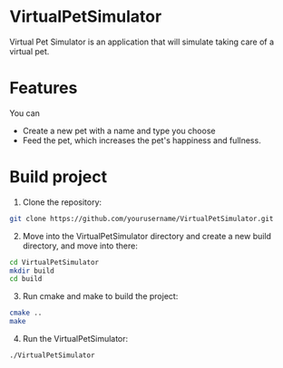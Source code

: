 # VirtualPetSimulator

Virtual Pet Simulator is an application that will simulate taking care 
of a virtual pet.

# Features

You can
* Create a new pet with a name and type you choose
* Feed the pet, which increases the pet's happiness and fullness.

# Build project

1. Clone the repository:
```bash
git clone https://github.com/yourusername/VirtualPetSimulator.git
```

2. Move into the VirtualPetSimulator directory and create a new build 
   directory, and move into there:
```bash
cd VirtualPetSimulator
mkdir build
cd build
```

3. Run cmake and make to build the project:
```bash
cmake ..
make
```

4. Run the VirtualPetSimulator:
```bash
./VirtualPetSimulator

```

